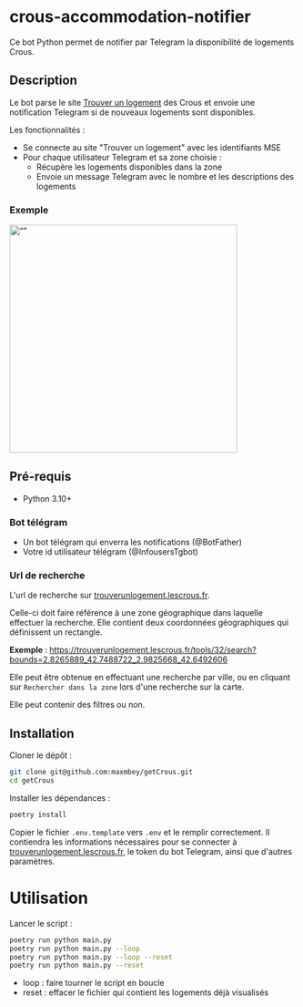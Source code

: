 # crous-accommodation-notifier

Ce bot Python permet de notifier par Telegram la disponibilité de logements Crous.

## Description

Le bot parse le site [Trouver un logement](https://trouverunlogement.lescrous.fr/) des Crous et envoie une notification Telegram si de nouveaux logements sont disponibles.

Les fonctionnalités :

- Se connecte au site "Trouver un logement" avec les identifiants MSE
- Pour chaque utilisateur Telegram et sa zone choisie :
  - Récupère les logements disponibles dans la zone
  - Envoie un message Telegram avec le nombre et les descriptions des logements

### Exemple

<img src="docs/img/example_notification.png" alt= “” width="400">

## Pré-requis

- Python 3.10+

### Bot télégram

- Un bot télégram qui enverra les notifications (@BotFather)
- Votre id utilisateur télégram (@InfousersTgbot)

### Url de recherche

L'url de recherche sur [trouverunlogement.lescrous.fr](https://trouverunlogement.lescrous.fr).

Celle-ci doit faire référence à une zone géographique dans laquelle effectuer la recherche. Elle contient deux coordonnées géographiques qui définissent un rectangle.

**Exemple** : https://trouverunlogement.lescrous.fr/tools/32/search?bounds=2.8265889_42.7488722_2.9825668_42.6492606

Elle peut être obtenue en effectuant une recherche par ville, ou en cliquant sur `Rechercher dans la zone` lors d'une recherche sur la carte.

Elle peut contenir des filtres ou non.

## Installation

Cloner le dépôt :

```bash
git clone git@github.com:maxmbey/getCrous.git
cd getCrous
```

Installer les dépendances :

```bash
poetry install
```

Copier le fichier `.env.template` vers `.env` et le remplir correctement. Il contiendra les informations
nécessaires pour se connecter à [trouverunlogement.lescrous.fr](https://trouverunlogement.lescrous.fr/),
le token du bot Telegram, ainsi que d'autres paramètres.

# Utilisation

Lancer le script :

```bash
poetry run python main.py
poetry run python main.py --loop 
poetry run python main.py --loop --reset
poetry run python main.py --reset
```

- loop : faire tourner le script en boucle
- reset : effacer le fichier qui contient les logements déjà visualisés
